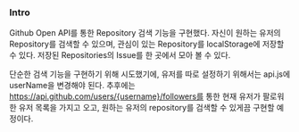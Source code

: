 ### Intro

Github Open API를 통한 Repository 검색 기능을 구현했다.
자신이 원하는 유저의 Repository를 검색할 수 있으며, 관심이 있는 Repository를 localStorage에 저장할 수 있다.
저장된 Repositories의 Issue를 한 곳에서 모아 볼 수 있다.

단순한 검색 기능을 구현하기 위해 시도했기에, 유저를 따로 설정하기 위해서는 api.js에 userName을 변경해야 된다.
추후에는 https://api.github.com/users/{username}/followers를 통한 현재 유저가 팔로워한 유저 목록을 가지고 오고,
원하는 유저의 repository를 검색할 수 있게끔 구현할 예정이다.